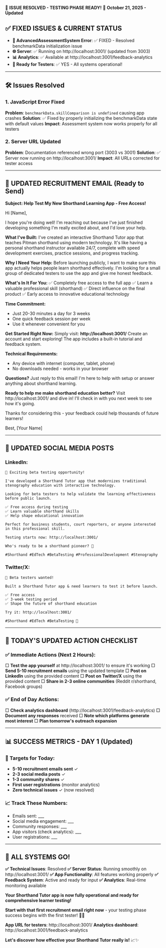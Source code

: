 🚀 **ISSUE RESOLVED - TESTING PHASE READY!**
📅 **October 21, 2025 - Updated**

## ✅ FIXED ISSUES & CURRENT STATUS
- **🔧 AdvancedAssessmentSystem Error**: ✅ FIXED - Resolved benchmarkData initialization issue
- **🌐 Server**: ✅ Running on http://localhost:3001/ (updated from 3003)
- **📊 Analytics**: ✅ Available at http://localhost:3001/feedback-analytics
- **🎯 Ready for Testers**: ✅ YES - All systems operational!

---

## 🛠️ Issues Resolved

### 1. JavaScript Error Fixed
**Problem**: `benchmarkData.skillComparison is undefined` causing app crashes
**Solution**: ✅ Fixed by properly initializing the benchmarkData state with default values
**Impact**: Assessment system now works properly for all testers

### 2. Server URL Updated  
**Problem**: Documentation referenced wrong port (3003 vs 3001)
**Solution**: ✅ Server now running on http://localhost:3001/ 
**Impact**: All URLs corrected for tester access

---

## 📧 UPDATED RECRUITMENT EMAIL (Ready to Send)

**Subject: Help Test My New Shorthand Learning App - Free Access!**

Hi [Name],

I hope you're doing well! I'm reaching out because I've just finished developing something I'm really excited about, and I'd love your help.

**What I've Built:**
I've created an interactive Shorthand Tutor app that teaches Pitman shorthand using modern technology. It's like having a personal shorthand instructor available 24/7, complete with speed development exercises, practice sessions, and progress tracking.

**Why I Need Your Help:**
Before launching publicly, I want to make sure this app actually helps people learn shorthand effectively. I'm looking for a small group of dedicated testers to use the app and give me honest feedback.

**What's In It For You:**
✅ Completely free access to the full app
✅ Learn a valuable professional skill (shorthand)
✅ Direct influence on the final product
✅ Early access to innovative educational technology

**Time Commitment:**
- Just 20-30 minutes a day for 3 weeks
- One quick feedback session per week
- Use it whenever convenient for you

**Get Started Right Now:**
Simply visit: **http://localhost:3001/**
Create an account and start exploring! The app includes a built-in tutorial and feedback system.

**Technical Requirements:**
- Any device with internet (computer, tablet, phone)
- No downloads needed - works in your browser

**Questions?**
Just reply to this email! I'm here to help with setup or answer anything about shorthand learning.

**Ready to help me make shorthand education better?**
Visit http://localhost:3001/ and dive in! I'll check in with you next week to see how it's going.

Thanks for considering this - your feedback could help thousands of future learners!

Best,
[Your Name]

---

## 📱 UPDATED SOCIAL MEDIA POSTS

### LinkedIn:
```
🚀 Exciting beta testing opportunity!

I've developed a Shorthand Tutor app that modernizes traditional stenography education with interactive technology.

Looking for beta testers to help validate the learning effectiveness before public launch.

✅ Free access during testing
✅ Learn valuable shorthand skills  
✅ Help shape educational innovation

Perfect for business students, court reporters, or anyone interested in this professional skill.

Testing starts now: http://localhost:3001/

Who's ready to be a shorthand pioneer? 📝

#Shorthand #EdTech #BetaTesting #ProfessionalDevelopment #Stenography
```

### Twitter/X:
```
📝 Beta testers wanted!

Built a Shorthand Tutor app & need learners to test it before launch.

✅ Free access
✅ 3-week testing period
✅ Shape the future of shorthand education

Try it: http://localhost:3001/

#Shorthand #EdTech #BetaTesting 🚀
```

---

## 🎯 TODAY'S UPDATED ACTION CHECKLIST

### ✅ Immediate Actions (Next 2 Hours):
□ **Test the app yourself** at http://localhost:3001/ to ensure it's working
□ **Send 5-10 recruitment emails** using the updated template
□ **Post on LinkedIn** using the provided content
□ **Post on Twitter/X** using the provided content
□ **Share in 2-3 online communities** (Reddit r/shorthand, Facebook groups)

### ✅ End of Day Actions:
□ **Check analytics dashboard** (http://localhost:3001/feedback-analytics)
□ **Document any responses** received
□ **Note which platforms generate most interest**
□ **Plan tomorrow's outreach expansion**

---

## 📊 SUCCESS METRICS - DAY 1 (Updated)

### 🎯 Targets for Today:
- **5-10 recruitment emails sent** ✓
- **2-3 social media posts** ✓  
- **1-3 community shares** ✓
- **First user registrations** (monitor analytics)
- **Zero technical issues** ✓ (now resolved)

### 📈 Track These Numbers:
- Emails sent: ___
- Social media engagement: ___
- Community responses: ___
- App visitors (check analytics): ___
- User registrations: ___

---

## 🎉 ALL SYSTEMS GO!

**✅ Technical Issues**: Resolved
**✅ Server Status**: Running smoothly on http://localhost:3001/
**✅ App Functionality**: All features working properly
**✅ Feedback System**: Active and ready for input
**✅ Analytics**: Real-time monitoring available

**Your Shorthand Tutor app is now fully operational and ready for comprehensive learner testing!**

**Start with that first recruitment email right now** - your testing phase success begins with the first tester! 📧🚀

**App URL for testers**: http://localhost:3001/
**Analytics dashboard**: http://localhost:3001/feedback-analytics

**Let's discover how effective your Shorthand Tutor really is!** 📈✨